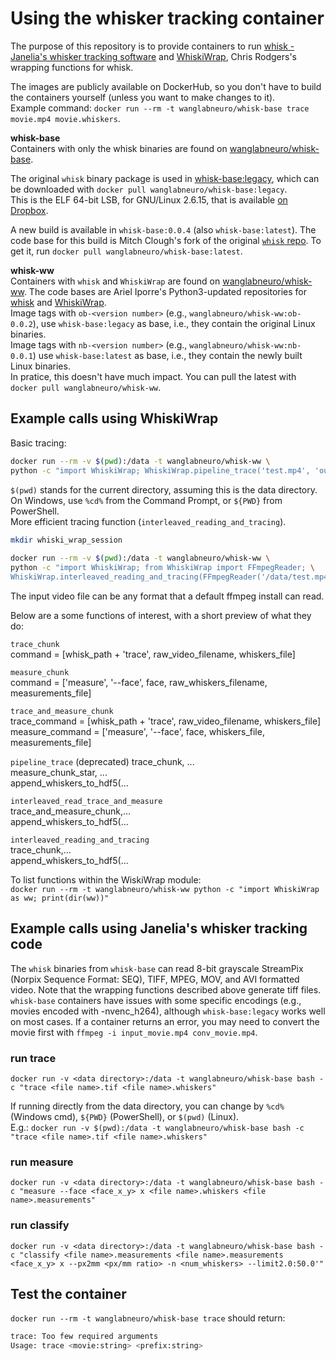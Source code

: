 # Using the whisker tracking container

The purpose of this repository is to provide containers to run [whisk - Janelia's whisker tracking software](https://journals.plos.org/ploscompbiol/article?id=10.1371/journal.pcbi.1002591) and [WhiskiWrap](https://github.com/cxrodgers/WhiskiWrap), Chris Rodgers's wrapping functions for whisk.  

The images are publicly available on DockerHub, so you don't have to build the containers yourself (unless you want to make changes to it).  
Example command: `docker run --rm -t wanglabneuro/whisk-base trace movie.mp4 movie.whiskers`.  

**whisk-base**  
Containers with only the whisk binaries are found on [wanglabneuro/whisk-base](https://hub.docker.com/r/wanglabneuro/whisk-base/tags).  
  
The original `whisk` binary package is used in [whisk-base:legacy](https://hub.docker.com/layers/wanglabneuro/whisk-base/legacy/images/sha256-4c02e9d24ced38a05dd4ff182382177eb829ff93ed70a8bbbb17cd856b63863e?context=explore), which can be downloaded with `docker pull wanglabneuro/whisk-base:legacy`.  
This is the ELF 64-bit LSB, for GNU/Linux 2.6.15, that is available [on Dropbox](https://www.dropbox.com/s/1dr7g8x270xdrup/whisk-1.1.0d-64bit-Linux.tar.gz?dl=1).   

A new build is available in `whisk-base:0.0.4` (also `whisk-base:latest`). The code base for this build is Mitch Clough's fork of the original [`whisk` repo](https://github.com/mitchclough/whisk.git/). To get it, run `docker pull wanglabneuro/whisk-base:latest`.  

**whisk-ww**  
Containers with `whisk` and `WhiskiWrap` are found on [wanglabneuro/whisk-ww](https://hub.docker.com/r/wanglabneuro/whisk-ww/tags).
The code bases are Ariel Iporre's Python3-updated repositories for [whisk](https://github.com/aiporre/whisk) and [WhiskiWrap](https://github.com/aiporre/WhiskiWrap).  
Image tags with `ob-<version number>` (e.g., `wanglabneuro/whisk-ww:ob-0.0.2`), use `whisk-base:legacy` as base, i.e., they contain the original Linux binaries.  
Image tags with `nb-<version number>` (e.g., `wanglabneuro/whisk-ww:nb-0.0.1`) use `whisk-base:latest` as base, i.e., they contain the newly built Linux binaries.  
In pratice, this doesn't have much impact. You can pull the latest with `docker pull wanglabneuro/whisk-ww`.  


## Example calls using WhiskiWrap
Basic tracing:

```bash
docker run --rm -v $(pwd):/data -t wanglabneuro/whisk-ww \
python -c "import WhiskiWrap; WhiskiWrap.pipeline_trace('test.mp4', 'output.hdf5', n_trace_processes=12)"
```

`$(pwd)` stands for the current directory, assuming this is the data directory. On Windows, use `%cd%` from the Command Prompt, or `${PWD}` from PowerShell.  
More efficient tracing function (`interleaved_reading_and_tracing`).  

```bash
mkdir whiski_wrap_session  
  
docker run --rm -v $(pwd):/data -t wanglabneuro/whisk-ww \
python -c "import WhiskiWrap; from WhiskiWrap import FFmpegReader; \
WhiskiWrap.interleaved_reading_and_tracing(FFmpegReader('/data/test.mp4'),'whiski_wrap_session', h5_filename='output.hdf5',n_trace_processes=20)"
```

The input video file can be any format that a default ffmpeg install can read.

Below are a some functions of interest, with a short preview of what they do:  

`trace_chunk`  
 command = [whisk_path + 'trace', raw_video_filename, whiskers_file]  

`measure_chunk`  
 command = ['measure', '--face', face, raw_whiskers_filename, measurements_file]  

`trace_and_measure_chunk`  
 trace_command = [whisk_path + 'trace', raw_video_filename, whiskers_file]  
 measure_command = ['measure', '--face', face, whiskers_file, measurements_file]  

`pipeline_trace` (deprecated)
 trace_chunk, ...  
 measure_chunk_star, ...  
 append_whiskers_to_hdf5(...  

`interleaved_read_trace_and_measure`  
 trace_and_measure_chunk,...  
 append_whiskers_to_hdf5(...  

`interleaved_reading_and_tracing`  
 trace_chunk,...  
 append_whiskers_to_hdf5(...  

To list functions within the WiskiWrap module:  
`docker run --rm -t wanglabneuro/whisk-ww python -c "import WhiskiWrap as ww; print(dir(ww))"`  

## Example calls using Janelia's whisker tracking code
The `whisk` binaries from `whisk-base` can read 8-bit grayscale StreamPix (Norpix Sequence Format: SEQ), TIFF, MPEG, MOV, and AVI formatted video.
Note that the wrapping functions described above generate tiff files.  
`whisk-base` containers have issues with some specific encodings (e.g., movies encoded with -nvenc_h264), although `whisk-base:legacy` works well on most cases. If a container returns an error, you may need to convert the movie first with `ffmpeg -i input_movie.mp4 conv_movie.mp4`.   

### run trace

`docker run -v <data directory>:/data -t wanglabneuro/whisk-base bash -c "trace <file name>.tif <file name>.whiskers"`  

If running directly from the data directory, you can change <data directory> by `%cd%` (Windows cmd), `${PWD}` (PowerShell), or `$(pwd)` (Linux).  
E.g.: `docker run -v $(pwd):/data -t wanglabneuro/whisk-base bash -c "trace <file name>.tif <file name>.whiskers"`

### run measure

`docker run -v <data directory>:/data -t wanglabneuro/whisk-base bash -c "measure --face <face_x_y> x <file name>.whiskers <file name>.measurements"`

### run classify

`docker run -v <data directory>:/data -t wanglabneuro/whisk-base bash -c "classify <file name>.measurements <file name>.measurements <face_x_y> x --px2mm <px/mm ratio> -n <num_whiskers> --limit2.0:50.0'"`

## Test the container

`docker run --rm -t wanglabneuro/whisk-base trace` should return:  

```bash
trace: Too few required arguments  
Usage: trace <movie:string> <prefix:string>
```

